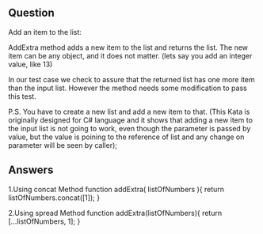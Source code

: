 ## Question
Add an item to the list:

AddExtra method adds a new item to the list and returns the list. The new item can be any object, and it does not matter. (lets say you add an integer value, like 13)

In our test case we check to assure that the returned list has one more item than the input list. However the method needs some modification to pass this test.

P.S. You have to create a new list and add a new item to that. (This Kata is originally designed for C# language and it shows that adding a new item to the input list is not going to work, even though the parameter is passed by value, but the value is poining to the reference of list and any change on parameter will be seen by caller);

## Answers 
1.Using concat Method
        function addExtra( listOfNumbers ){ 
            return listOfNumbers.concat([1]);
        }

2.Using spread Method
        function addExtra(listOfNumbers){
            return [...listOfNumbers, 1];
        }